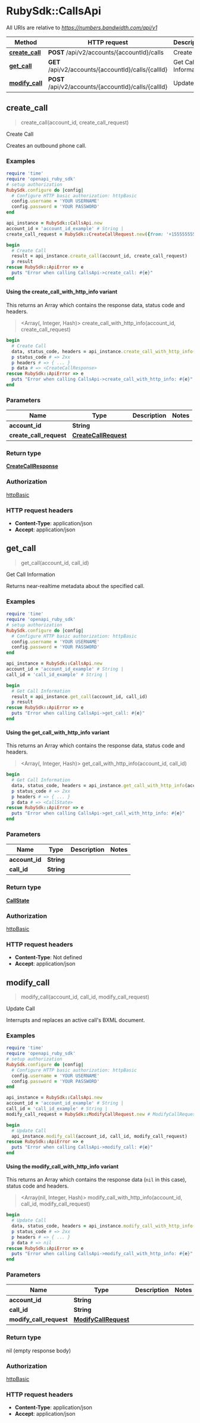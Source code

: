 # RubySdk::CallsApi

All URIs are relative to *https://numbers.bandwidth.com/api/v1*

| Method | HTTP request | Description |
| ------ | ------------ | ----------- |
| [**create_call**](CallsApi.md#create_call) | **POST** /api/v2/accounts/{accountId}/calls | Create Call |
| [**get_call**](CallsApi.md#get_call) | **GET** /api/v2/accounts/{accountId}/calls/{callId} | Get Call Information |
| [**modify_call**](CallsApi.md#modify_call) | **POST** /api/v2/accounts/{accountId}/calls/{callId} | Update Call |


## create_call

> <CreateCallResponse> create_call(account_id, create_call_request)

Create Call

Creates an outbound phone call.

### Examples

```ruby
require 'time'
require 'openapi_ruby_sdk'
# setup authorization
RubySdk.configure do |config|
  # Configure HTTP basic authorization: httpBasic
  config.username = 'YOUR USERNAME'
  config.password = 'YOUR PASSWORD'
end

api_instance = RubySdk::CallsApi.new
account_id = 'account_id_example' # String | 
create_call_request = RubySdk::CreateCallRequest.new({from: '+15555555555', to: '+15555555555, sip:john@doe.com', answer_url: 'answer_url_example', application_id: 'application_id_example'}) # CreateCallRequest | 

begin
  # Create Call
  result = api_instance.create_call(account_id, create_call_request)
  p result
rescue RubySdk::ApiError => e
  puts "Error when calling CallsApi->create_call: #{e}"
end
```

#### Using the create_call_with_http_info variant

This returns an Array which contains the response data, status code and headers.

> <Array(<CreateCallResponse>, Integer, Hash)> create_call_with_http_info(account_id, create_call_request)

```ruby
begin
  # Create Call
  data, status_code, headers = api_instance.create_call_with_http_info(account_id, create_call_request)
  p status_code # => 2xx
  p headers # => { ... }
  p data # => <CreateCallResponse>
rescue RubySdk::ApiError => e
  puts "Error when calling CallsApi->create_call_with_http_info: #{e}"
end
```

### Parameters

| Name | Type | Description | Notes |
| ---- | ---- | ----------- | ----- |
| **account_id** | **String** |  |  |
| **create_call_request** | [**CreateCallRequest**](CreateCallRequest.md) |  |  |

### Return type

[**CreateCallResponse**](CreateCallResponse.md)

### Authorization

[httpBasic](../README.md#httpBasic)

### HTTP request headers

- **Content-Type**: application/json
- **Accept**: application/json


## get_call

> <CallState> get_call(account_id, call_id)

Get Call Information

Returns near-realtime metadata about the specified call.

### Examples

```ruby
require 'time'
require 'openapi_ruby_sdk'
# setup authorization
RubySdk.configure do |config|
  # Configure HTTP basic authorization: httpBasic
  config.username = 'YOUR USERNAME'
  config.password = 'YOUR PASSWORD'
end

api_instance = RubySdk::CallsApi.new
account_id = 'account_id_example' # String | 
call_id = 'call_id_example' # String | 

begin
  # Get Call Information
  result = api_instance.get_call(account_id, call_id)
  p result
rescue RubySdk::ApiError => e
  puts "Error when calling CallsApi->get_call: #{e}"
end
```

#### Using the get_call_with_http_info variant

This returns an Array which contains the response data, status code and headers.

> <Array(<CallState>, Integer, Hash)> get_call_with_http_info(account_id, call_id)

```ruby
begin
  # Get Call Information
  data, status_code, headers = api_instance.get_call_with_http_info(account_id, call_id)
  p status_code # => 2xx
  p headers # => { ... }
  p data # => <CallState>
rescue RubySdk::ApiError => e
  puts "Error when calling CallsApi->get_call_with_http_info: #{e}"
end
```

### Parameters

| Name | Type | Description | Notes |
| ---- | ---- | ----------- | ----- |
| **account_id** | **String** |  |  |
| **call_id** | **String** |  |  |

### Return type

[**CallState**](CallState.md)

### Authorization

[httpBasic](../README.md#httpBasic)

### HTTP request headers

- **Content-Type**: Not defined
- **Accept**: application/json


## modify_call

> modify_call(account_id, call_id, modify_call_request)

Update Call

Interrupts and replaces an active call's BXML document.

### Examples

```ruby
require 'time'
require 'openapi_ruby_sdk'
# setup authorization
RubySdk.configure do |config|
  # Configure HTTP basic authorization: httpBasic
  config.username = 'YOUR USERNAME'
  config.password = 'YOUR PASSWORD'
end

api_instance = RubySdk::CallsApi.new
account_id = 'account_id_example' # String | 
call_id = 'call_id_example' # String | 
modify_call_request = RubySdk::ModifyCallRequest.new # ModifyCallRequest | 

begin
  # Update Call
  api_instance.modify_call(account_id, call_id, modify_call_request)
rescue RubySdk::ApiError => e
  puts "Error when calling CallsApi->modify_call: #{e}"
end
```

#### Using the modify_call_with_http_info variant

This returns an Array which contains the response data (`nil` in this case), status code and headers.

> <Array(nil, Integer, Hash)> modify_call_with_http_info(account_id, call_id, modify_call_request)

```ruby
begin
  # Update Call
  data, status_code, headers = api_instance.modify_call_with_http_info(account_id, call_id, modify_call_request)
  p status_code # => 2xx
  p headers # => { ... }
  p data # => nil
rescue RubySdk::ApiError => e
  puts "Error when calling CallsApi->modify_call_with_http_info: #{e}"
end
```

### Parameters

| Name | Type | Description | Notes |
| ---- | ---- | ----------- | ----- |
| **account_id** | **String** |  |  |
| **call_id** | **String** |  |  |
| **modify_call_request** | [**ModifyCallRequest**](ModifyCallRequest.md) |  |  |

### Return type

nil (empty response body)

### Authorization

[httpBasic](../README.md#httpBasic)

### HTTP request headers

- **Content-Type**: application/json
- **Accept**: application/json

